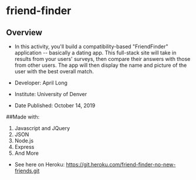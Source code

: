 # friend-finder
## Overview
* In this activity, you'll build a compatibility-based "FriendFinder" application -- basically a dating app. This full-stack site will take in results from your users' surveys, then compare their answers with those from other users. The app will then display the name and picture of the user with the best overall match.

* Developer: April Long
* Institute: University of Denver
* Date Published: October 14, 2019

##Made with: 
1. Javascript and JQuery
2. JSON 
3. Node.js 
4. Express
5. And More


* See here on Heroku: https://git.heroku.com/friend-finder-no-new-friends.git 